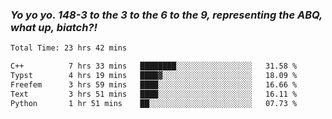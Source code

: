 ### ***Yo yo yo. 148-3 to the 3 to the 6 to the 9, representing the ABQ, what up, biatch?!***

<!--START_SECTION:waka-->

```txt
Total Time: 23 hrs 42 mins

C++          7 hrs 33 mins   ████████░░░░░░░░░░░░░░░░░   31.58 %
Typst        4 hrs 19 mins   ████▓░░░░░░░░░░░░░░░░░░░░   18.09 %
Freefem      3 hrs 59 mins   ████░░░░░░░░░░░░░░░░░░░░░   16.66 %
Text         3 hrs 51 mins   ████░░░░░░░░░░░░░░░░░░░░░   16.11 %
Python       1 hr 51 mins    ██░░░░░░░░░░░░░░░░░░░░░░░   07.73 %
```

<!--END_SECTION:waka-->

<!--
**AJMC2002/AJMC2002** is a ✨ _special_ ✨ repository because its `README.md` (this file) appears on your GitHub profile.

Here are some ideas to get you started:

- 🔭 I’m currently working on ...
- 🌱 I’m currently learning ...
- 👯 I’m looking to collaborate on ...
- 🤔 I’m looking for help with ...
- 💬 Ask me about ...
- 📫 How to reach me: ...
- 😄 Pronouns: ...
- ⚡ Fun fact: ...
-->
